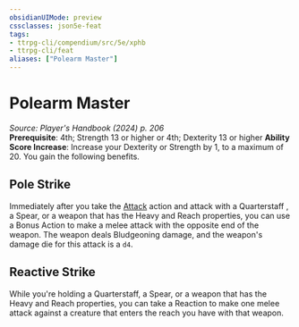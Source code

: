```yaml
---
obsidianUIMode: preview
cssclasses: json5e-feat
tags:
- ttrpg-cli/compendium/src/5e/xphb
- ttrpg-cli/feat
aliases: ["Polearm Master"]
---
```

# Polearm Master
*Source: Player's Handbook (2024) p. 206*  
**Prerequisite**: 4th; Strength 13 or higher or 4th; Dexterity 13 or higher
**Ability Score Increase**: Increase your Dexterity or Strength by 1, to a maximum of 20.
You gain the following benefits.

## Pole Strike

Immediately after you take the [Attack](2-Mechanics/CLI/rules/actions.md#Attack) action and attack with a Quarterstaff , a Spear, or a weapon that has the Heavy and Reach properties, you can use a Bonus Action to make a melee attack with the opposite end of the weapon. The weapon deals Bludgeoning damage, and the weapon's damage die for this attack is a `d4`.

## Reactive Strike

While you're holding a Quarterstaff, a Spear, or a weapon that has the Heavy and Reach properties, you can take a Reaction to make one melee attack against a creature that enters the reach you have with that weapon.